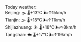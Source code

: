 Today weather:  
Beijing: 🌫  🌡️+13°C 🌬️↑15km/h  
Tianjin: 🌫  🌡️+15°C 🌬️↑11km/h  
Shijiazhuang: ☀️   🌡️+18°C 🌬️↖8km/h  
Tangshan: ☁️   🌡️+17°C 🌬️↑19km/h  
